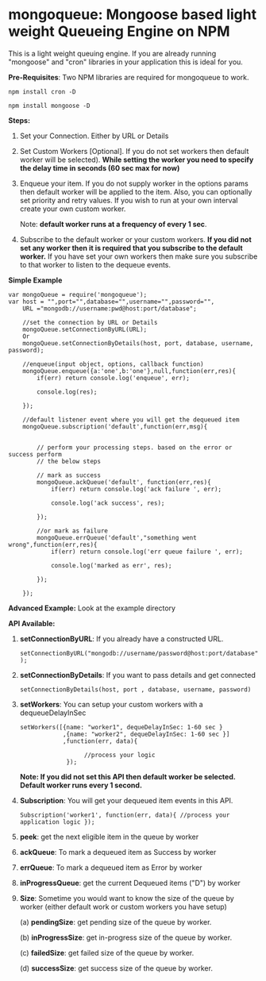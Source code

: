 # mongoqueue: Mongoose based light weight Queueing Engine on NPM

This is a light weight queuing engine. If you are already running "mongoose" and "cron" libraries in your application this is ideal for you.

**Pre-Requisites**: Two NPM libraries are required for mongoqueue to work.

`npm install cron -D`

`npm install mongoose -D`

**Steps:**

1. Set your Connection. Either by URL or Details
2. Set Custom Workers [Optional]. If you do not set workers then default worker will be selected). **While setting the worker you need to specify the delay time in seconds (60 sec max for now)**
3. Enqueue your item. If you do not supply worker in the options params then default worker will be applied to the item. Also, you can optionally set priority and retry values. If you wish to run at your own interval create your own custom worker.

   Note: **default worker runs at a frequency of every 1 sec**.
4. Subscribe to the default worker or your custom workers. **If you did not set any worker then it is required that you subscribe to the default worker.** If you have set your own workers then make sure you subscribe to that worker to listen to the dequeue events.

**Simple Example**


```
var mongoQueue = require('mongoqueue');
var host = "",port="",database="",username="",password="",
    URL ="mongodb://username:pwd@host:port/database";

    //set the connection by URL or Details
    mongoQueue.setConnectionByURL(URL);
    Or
    mongoQueue.setConnectionByDetails(host, port, database, username, password);

    //enqueue(input object, options, callback function)
    mongoQueue.enqueue({a:'one',b:'one'},null,function(err,res){
        if(err) return console.log('enqueue', err);

        console.log(res);

    });

    //default listener event where you will get the dequeued item
    mongoQueue.subscription('default',function(err,msg){


        // perform your processing steps. based on the error or success perform
        // the below steps

        // mark as success
        mongoQueue.ackQueue('default', function(err,res){
            if(err) return console.log('ack failure ', err);

            console.log('ack success', res);

        });

        //or mark as failure
        mongoQueue.errQueue('default',"something went wrong",function(err,res){
            if(err) return console.log('err queue failure ', err);

            console.log('marked as err', res);

        });

    });

````

**Advanced Example:** Look at the example directory

**API Available:**

 1. **setConnectionByURL**: If you already have a constructed URL.

    `setConnectionByURL("mongodb://username/password@host:port/database");`

 2. **setConnectionByDetails**: If you want to pass details and get connected

    `setConnectionByDetails(host, port , database, username, password)`

 3. **setWorkers**: You can setup your custom workers with a dequeueDelayInSec

      ```
      setWorkers([{name: "worker1", dequeDelayInSec: 1-60 sec }
                  ,{name: "worker2", dequeDelayInSec: 1-60 sec }]
                  ,function(err, data){

                        //process your logic
                   });
      ```

     **Note: If you did not set this API then default worker be selected. Default worker runs every 1 second.**

 4. **Subscription**: You will get your dequeued item events in this API.

    `Subscription('worker1', function(err, data){
        //process your application logic
    });`

 5. **peek**:  get the next eligible item in the queue by worker

 6. **ackQueue**: To mark a dequeued item as Success by worker

 7. **errQueue**: To mark a dequeued item as Error by worker

 8. **inProgressQueue**: get the current Dequeued items ("D") by worker

 9. **Size**: Sometime you would want to know the size of the queue by worker (either default work or custom workers you have setup)

    (a) **pendingSize**: get pending size of the queue by worker.

    (b) **inProgressSize**: get in-progress size of the queue by worker.

    (c) **failedSize**: get failed size of the queue by worker.

    (d) **successSize**: get success size of the queue by worker.
